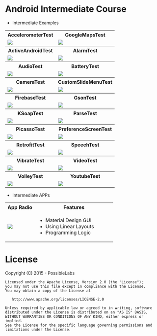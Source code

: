 # Android Intermediate Course

* Intermediate Examples

<table>
	<tr>
		<th>AccelerometerTest</th>
		<th>GoogleMapsTest</th>
	</tr>
	<tr>
		<td><img src="https://raw.githubusercontent.com/tiveor/android-intermediate/master/screens/accelerometertest.png"/></td>
		<td><img src="https://raw.githubusercontent.com/tiveor/android-intermediate/master/screens/googlemapstest.png"/></td>
	</tr>
	<tr>
		<th>ActiveAndroidTest</th>
		<th>AlarmTest</th>
	</tr>
	<tr>
		<td><img src="https://raw.githubusercontent.com/tiveor/android-intermediate/master/screens/activeandroidtest.png"/></td>
		<td><img src="https://raw.githubusercontent.com/tiveor/android-intermediate/master/screens/alarmtest.png"/></td>
	</tr>	
	<tr>
		<th>AudioTest</th>
		<th>BatteryTest</th>
	</tr>
	<tr>
		<td><img src="https://raw.githubusercontent.com/tiveor/android-intermediate/master/screens/audiotest.png"/></td>
		<td><img src="https://raw.githubusercontent.com/tiveor/android-intermediate/master/screens/batterytest.png"/></td>
	</tr>	
	<tr>
		<th>CameraTest</th>
		<th>CustomSlideMenuTest</th>
	</tr>
	<tr>
		<td><img src="https://raw.githubusercontent.com/tiveor/android-intermediate/master/screens/cameratest.png"/></td>
		<td><img src="https://raw.githubusercontent.com/tiveor/android-intermediate/master/screens/customslidemenutest.png"/></td>
	</tr>	
	<tr>
		<th>FirebaseTest</th>
		<th>GsonTest</th>
	</tr>
	<tr>
		<td><img src="https://raw.githubusercontent.com/tiveor/android-intermediate/master/screens/firebasetest.png"/></td>
		<td><img src="https://raw.githubusercontent.com/tiveor/android-intermediate/master/screens/gsontest.png"/></td>
	</tr>	
	<tr>
		<th>KSoapTest</th>
		<th>ParseTest</th>
	</tr>
	<tr>
		<td><img src="https://raw.githubusercontent.com/tiveor/android-intermediate/master/screens/ksoaptest.png"/></td>
		<td><img src="https://raw.githubusercontent.com/tiveor/android-intermediate/master/screens/parsetest.png"/></td>
	</tr>	
	<tr>
		<th>PicassoTest</th>
		<th>PreferenceScreenTest</th>
	</tr>
	<tr>
		<td><img src="https://raw.githubusercontent.com/tiveor/android-intermediate/master/screens/picassotest.png"/></td>
		<td><img src="https://raw.githubusercontent.com/tiveor/android-intermediate/master/screens/preferencescreentest.png"/></td>
	</tr>	
	<tr>
		<th>RetrofitTest</th>
		<th>SpeechTest</th>
	</tr>
	<tr>
		<td><img src="https://raw.githubusercontent.com/tiveor/android-intermediate/master/screens/retrofittest.png"/></td>
		<td><img src="https://raw.githubusercontent.com/tiveor/android-intermediate/master/screens/speechtest.png"/></td>
	</tr>
	<tr>
		<th>VibrateTest</th>
		<th>VideoTest</th>
	</tr>
	<tr>
		<td><img src="https://raw.githubusercontent.com/tiveor/android-intermediate/master/screens/vibratetest.png"/></td>
		<td><img src="https://raw.githubusercontent.com/tiveor/android-intermediate/master/screens/videotest.png"/></td>
	</tr>	
	<tr>
		<th>VolleyTest</th>
		<th>YoutubeTest</th>
	</tr>
		<tr>
		<td><img src="https://raw.githubusercontent.com/tiveor/android-intermediate/master/screens/volleytest.png"/></td>
		<td><img src="https://raw.githubusercontent.com/tiveor/android-intermediate/master/screens/youtubetest.png"/></td>
	</tr>	
</table>


* Intermediate APPs


<table>
	<tr>
		<th>App Radio</th>
		<th>Features</th>		
	</tr>
	<tr>
		<td><img src="https://raw.githubusercontent.com/tiveor/android-intermediate/master/screens/accelerometertest.png"/></td>
		<td style="width: 240px"> 
			<ul>
				<li>Material Design GUI</li>
				<li>Using Linear Layouts </li>
				<li>Programming Logic</li>
			</ul>
		</td>
	</tr>	
</table>


# License
Copyright (C) 2015 - PossibleLabs

```
Licensed under the Apache License, Version 2.0 (the "License");
you may not use this file except in compliance with the License.
You may obtain a copy of the License at

   http://www.apache.org/licenses/LICENSE-2.0

Unless required by applicable law or agreed to in writing, software
distributed under the License is distributed on an "AS IS" BASIS,
WITHOUT WARRANTIES OR CONDITIONS OF ANY KIND, either express or implied.
See the License for the specific language governing permissions and
limitations under the License.
```
